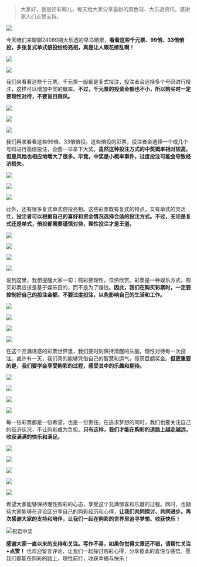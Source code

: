 > 大家好，我是好彩颖儿，每天给大家分享最新的双色球、大乐透资讯，感谢家人们点赞支持。

![](https://cdn.jsdelivr.net/gh/wangwenjie1314/PicCDN/2024-7-12/1720763627240-image.png)


今天咱们来聊聊24089期大乐透的早鸟晒票，**看看这些千元票、99倍、33倍倍投，多张复式单式倍投纷纷亮相，真是让人眼花缭乱啊！**

![](https://cdn.jsdelivr.net/gh/wangwenjie1314/PicCDN/2024-8-2/1722579461272-image.png)


![](https://cdn.jsdelivr.net/gh/wangwenjie1314/PicCDN/2024-8-2/1722579765839-image.png)


我们来看看这些千元票。千元票一般都是复式投注，投注者会选择多个号码进行投注，这样可以增加中奖的概率。**不过，千元票的投资金额也不小，所以购买时一定要理性对待，不要盲目跟风。**


![](https://cdn.jsdelivr.net/gh/wangwenjie1314/PicCDN/2024-8-2/1722579791758-image.png)


![](https://cdn.jsdelivr.net/gh/wangwenjie1314/PicCDN/2024-8-2/1722579812585-image.png)


![](https://cdn.jsdelivr.net/gh/wangwenjie1314/PicCDN/2024-8-2/1722579879388-image.png)


我们再来看看这些99倍、33倍倍投。这些倍投的彩票，投注者会选择一个或几个号码进行高倍投注，企图一举拿下大奖。**虽然这种投注方式的中奖概率相对较高，但是风险也相应地增大了很多。毕竟，中奖是小概率事件，过度投注可能会导致经济损失。**

![](https://cdn.jsdelivr.net/gh/wangwenjie1314/PicCDN/2024-8-2/1722579943561-image.png)


![](https://cdn.jsdelivr.net/gh/wangwenjie1314/PicCDN/2024-8-2/1722579776727-image.png)

![](https://cdn.jsdelivr.net/gh/wangwenjie1314/PicCDN/2024-8-2/1722580070807-image.png)


此外，还有很多复式单式倍投亮相。这些彩票既有复式的特点，又有单式的灵活性，**投注者可以根据自己的喜好和资金情况选择合适的投注方式。不过，无论是复式还是单式，倍投都需要谨慎对待，理性投注才是王道。**


![](https://cdn.jsdelivr.net/gh/wangwenjie1314/PicCDN/2024-8-2/1722579893786-image.png)


![](https://cdn.jsdelivr.net/gh/wangwenjie1314/PicCDN/2024-8-2/1722580008699-image.png)


![](https://cdn.jsdelivr.net/gh/wangwenjie1314/PicCDN/2024-8-2/1722580061294-image.png)


![](https://cdn.jsdelivr.net/gh/wangwenjie1314/PicCDN/2024-8-2/1722580397973-image.png)

说到这里，我想提醒大家一句：购彩要理性，仅供欣赏。彩票是一种娱乐方式，购买彩票应该是基于娱乐目的，而不是为了赚钱。**因此，我们在购买彩票时，一定要控制好自己的投注金额，不要过度投注，以免影响自己的生活和工作。**


![](https://cdn.jsdelivr.net/gh/wangwenjie1314/PicCDN/2024-8-2/1722579901672-image.png)


![](https://cdn.jsdelivr.net/gh/wangwenjie1314/PicCDN/2024-8-2/1722579964100-image.png)


![](https://cdn.jsdelivr.net/gh/wangwenjie1314/PicCDN/2024-8-2/1722579999362-image.png)


![](https://cdn.jsdelivr.net/gh/wangwenjie1314/PicCDN/2024-8-2/1722580051373-image.png)

在这个充满诱惑的彩票世界里，我们要时刻保持清醒的头脑，理性对待每一次投注。或许有一天，我们真的能够凭借自己的智慧和运气，揽获巨额奖金。**但更重要的是，我们要学会享受购彩的过程，感受其中的乐趣和期待。**


![](https://cdn.jsdelivr.net/gh/wangwenjie1314/PicCDN/2024-8-2/1722579918940-image.png)

![](https://cdn.jsdelivr.net/gh/wangwenjie1314/PicCDN/2024-8-2/1722579908000-image.png)

![](https://cdn.jsdelivr.net/gh/wangwenjie1314/PicCDN/2024-8-2/1722579988185-image.png)

![](https://cdn.jsdelivr.net/gh/wangwenjie1314/PicCDN/2024-8-2/1722580040841-image.png)


每一张彩票都是一份希望，也是一份责任。在追求梦想的同时，我们也要关注自己的经济状况，不让购彩成为负担。**只有这样，我们才能在购彩的道路上越走越远，收获满满的快乐和满足。**

![](https://cdn.jsdelivr.net/gh/wangwenjie1314/PicCDN/2024-8-2/1722579977648-image.png)


![](https://cdn.jsdelivr.net/gh/wangwenjie1314/PicCDN/2024-8-2/1722579931338-image.png)


![](https://cdn.jsdelivr.net/gh/wangwenjie1314/PicCDN/2024-8-2/1722579953608-image.png)


![](https://cdn.jsdelivr.net/gh/wangwenjie1314/PicCDN/2024-8-2/1722580028760-image.png)

![](https://cdn.jsdelivr.net/gh/wangwenjie1314/PicCDN/2024-8-2/1722580452915-image.png)


希望大家能够保持理性购彩的心态，享受这个充满惊喜和乐趣的过程。同时，也期待大家能够在评论区分享自己的购彩经历和心得，**让我们共同探讨、共同进步。再次感谢大家的支持和陪伴，让我们一起在购彩的世界里追寻梦想、收获快乐！**

![祝君中奖](https://cdn.jsdelivr.net/gh/wangwenjie1314/PicCDN/2024-7-9/1720495112898-image.png)


**感谢大家一直以来的支持和关注。写作不易，如果你觉得文章还不错，请帮忙关注+点赞！** 也欢迎留言评论，让我们一起探讨购彩心得，分享彼此的喜悦与感悟。愿我们都能在购彩的路上，理性前行，收获幸福与快乐！





